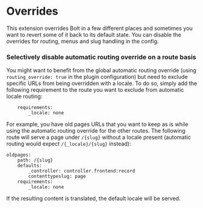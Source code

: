 Overrides
=========

This extension overrides Bolt in a few different places and sometimes you want
to revert some of it back to its default state. You can disable the overrides
for routing, menus and slug handling in the config.

### Selectively disable automatic routing override on a route basis

You might want to benefit from the global automatic routing override (using `routing_override: true` in the plugin configuration) but need to exclude specific URLs from being overridden with a locale. To do so, simply add the following requirement to the route you want to exclude from automatic locale routing:

```
    requirements:
        _locale: none
```

For example, you have old pages URLs that you want to keep as is while using the automatic routing override for the other routes. The following route will serve a page under `/{slug}` without a locale present (automatic routing would expect `/{_locale}/{slug}` instead):
```
oldpages:
    path: /{slug}
    defaults:
        _controller: controller.frontend:record
        contenttypeslug: page
    requirements:
        _locale: none
```

If the resulting content is translated, the default locale will be served.
